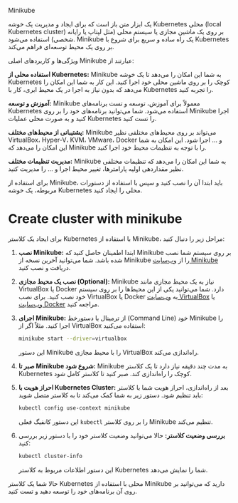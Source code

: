 Minikube 

یک ابزار متن باز است که برای ایجاد و مدیریت یک خوشه Kubernetes محلی (local Kubernetes cluster) بر روی یک ماشین مجازی یا سیستم محلی (مثل لپتاپ یا رایانه شخصی) استفاده می‌شود. Minikube یک راه ساده و سریع برای شروع با Kubernetes بر روی یک محیط توسعه‌ای فراهم می‌کند.

ویژگی‌ها و کاربردهای اصلی Minikube عبارتند از:

**استفاده محلی از Kubernetes:** Minikube به شما این امکان را می‌دهد تا یک خوشه Kubernetes کوچک را بر روی ماشین محلی خود اجرا کنید. این کار به شما این امکان را می‌دهد که بدون نیاز به اجرا در یک محیط ابری، کار با Kubernetes را تجربه کنید.

**آموزش و توسعه:** Minikube معمولاً برای آموزش، توسعه و تست برنامه‌های Kubernetes استفاده می‌شود. شما می‌توانید برنامه‌های خود را بر روی Minikube اجرا کنید و به صورت محلی عملیات Kubernetes را تست کنید.

**پشتیبانی از محیط‌های مختلف:** Minikube می‌تواند بر روی محیط‌های مختلفی نظیر VirtualBox، Hyper-V، KVM، VMware، Docker و ... اجرا شود. این امکان به شما این امکان را می‌دهد که Minikube را با توجه به تنظیمات محیط خود اجرا کنید.

**مدیریت تنظیمات مختلف:** Minikube به شما این امکان را می‌دهد که تنظیمات مختلفی نظیر مقداردهی اولیه پارامترها، تغییر محیط اجرا و ... را مدیریت کنید.

برای استفاده از Minikube، باید ابتدا آن را نصب کنید و سپس با استفاده از دستورات مربوطه، یک خوشه Kubernetes محلی را ایجاد کنید.


# Create cluster with minikube
برای ایجاد یک کلاستر Kubernetes با استفاده از Minikube، مراحل زیر را دنبال کنید:

1. **نصب Minikube:**
   ابتدا اطمینان حاصل کنید که Minikube بر روی سیستم شما نصب شده باشد. شما می‌توانید آخرین نسخه از Minikube را از [وب‌سایت Minikube](https://minikube.sigs.k8s.io/docs/start/) دریافت و نصب کنید.

2. **نصب یک محیط مجازی (Optional):**
   Minikube نیاز به یک محیط مجازی مانند VirtualBox یا Docker دارد. شما می‌توانید یکی از این محیط‌ها را بر روی سیستم خود نصب کنید. برای نصب VirtualBox یا Docker به [وب‌سایت VirtualBox](https://www.virtualbox.org/) یا [وب‌سایت Docker](https://www.docker.com/) مراجعه کنید.

3. **اجرای Minikube:**
   از ترمینال یا دستورخط (Command Line) خود Minikube را اجرا کنید. مثلاً اگر از VirtualBox استفاده می‌کنید:

   ```bash
   minikube start --driver=virtualbox
   ```

   این دستور Minikube را با محیط مجازی VirtualBox راه‌اندازی می‌کند.

4. **صبر تا Minikube شروع شود:**
   Minikube به مدت چند دقیقه نیاز دارد تا یک کلاستر Kubernetes کوچک را راه‌اندازی کند. صبر کنید تا کلاستر کامل شود.

5. **احراز هویت با Kubernetes Cluster:**
   بعد از راه‌اندازی، احراز هویت شما با کلاستر باید تنظیم شود. دستور زیر به شما کمک می‌کند تا به کلاستر متصل شوید:

   ```bash
   kubectl config use-context minikube
   ```

   این دستور کانفیگ فعلی `kubectl` را بر روی کلاستر Minikube تنظیم می‌کند.

6. **بررسی وضعیت کلاستر:**
   حالا می‌توانید وضعیت کلاستر خود را با دستور زیر بررسی کنید:

   ```bash
   kubectl cluster-info
   ```

   این دستور اطلاعات مربوط به کلاستر Kubernetes شما را نمایش می‌دهد.

حالا شما یک کلاستر Kubernetes محلی با استفاده از Minikube دارید که می‌توانید بر روی آن برنامه‌های خود را توسعه دهید و تست کنید.

